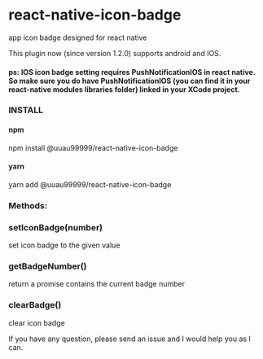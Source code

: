 # react-native-icon-badge
app icon badge designed for react native

This plugin now (since version 1.2.0) supports android and IOS.

#### ps: IOS icon badge setting requires PushNotificationIOS in react native. So make sure you do have PushNotificationIOS (you can find it in your react-native modules libraries folder) linked in your XCode project.

### INSTALL

#### npm
npm install @uuau99999/react-native-icon-badge
#### yarn
yarn add @uuau99999/react-native-icon-badge

### Methods:

### setIconBadge(number)
 set icon badge to the given value

### getBadgeNumber()
  return a promise contains the current badge number

### clearBadge()
  clear icon badge

If you have any question, please send an issue and I would help you as I can.

